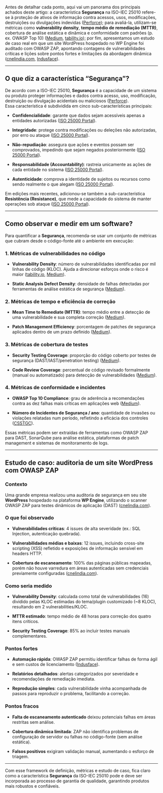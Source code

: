 Antes de detalhar cada ponto, aqui vai um panorama dos principais achados deste artigo: a característica **Segurança** na ISO-IEC 25010 refere-se à proteção de ativos de informação contra acessos, usos, modificações, destruições ou divulgações indevidas ([Perforce](https://www.perforce.com/blog/qac/what-is-iso-25010?utm_source=chatgpt.com "What Is ISO 25010? | Perforce Software")); para avaliá-la, utilizam-se métricas como **vulnerability density**, **tempo médio de remediação (MTTR)**, cobertura de análise estática e dinâmica e conformidade com padrões (p. ex. OWASP Top 10) ([Medium](https://ivanpiskunov.medium.com/secure-sdlc-part-1-issues-approach-tech-metrics-teams-kpi-8ea7d5f1226b?utm_source=chatgpt.com "Secure SDLC (Part 1): issues, approach, tech metrics, team's KPI"), [tability.io](https://www.tability.io/templates/metrics/t/NhemZ6kUoin1?utm_source=chatgpt.com "What are the best metrics for Code Security? - Tability")); por fim, apresentamos um estudo de caso real em que um site WordPress hospedado no WP Engine foi auditado com OWASP ZAP, apontando contagens de vulnerabilidades críticas e lições sobre pontos fortes e limitações da abordagem dinâmica ([cnelindia.com](https://cnelindia.com/blog/case-study-resolving-zap-report-vulnerabilities-for-wp-engine-hosted-wordpress-site/?utm_source=chatgpt.com "Case Study: Resolving Zap Report Vulnerabilities for WP Engine ..."), [Indusface](https://www.indusface.com/blog/ways-to-plan-a-vulnerability-test-over-a-web-application-using-owasp-zap/?utm_source=chatgpt.com "Exploring OWASP ZAP Vulnerability Scanner | Indusface Blog")).

---

## O que diz a característica “Segurança”?

De acordo com a ISO-IEC 25010, **Segurança** é a capacidade de um sistema ou produto proteger informações e dados contra acesso, uso, modificação, destruição ou divulgação acidentais ou maliciosos ([Perforce](https://www.perforce.com/blog/qac/what-is-iso-25010?utm_source=chatgpt.com "What Is ISO 25010? | Perforce Software")).  
Essa característica é subdividida em cinco sub-características principais:

- **Confidencialidade**: garante que dados sejam acessíveis apenas a entidades autorizadas ([ISO 25000 Portal](https://www.iso25000.com/index.php/en/iso-25000-standards/iso-25010?limit=3&start=6&utm_source=chatgpt.com "ISO 25010 - ISO/IEC 25000")).
    
- **Integridade**: protege contra modificações ou deleções não autorizadas, por erro ou ataque ([ISO 25000 Portal](https://www.iso25000.com/index.php/en/iso-25000-standards/iso-25010?limit=3&start=6&utm_source=chatgpt.com "ISO 25010 - ISO/IEC 25000")).
    
- **Não-repudiação**: assegura que ações e eventos possam ser comprovados, impedindo que sejam negados posteriormente ([ISO 25000 Portal](https://www.iso25000.com/index.php/en/iso-25000-standards/iso-25010?limit=3&start=6&utm_source=chatgpt.com "ISO 25010 - ISO/IEC 25000")).
    
- **Responsabilidade (Accountability)**: rastreia unicamente as ações de cada entidade no sistema ([ISO 25000 Portal](https://www.iso25000.com/index.php/en/iso-25000-standards/iso-25010?limit=3&start=6&utm_source=chatgpt.com "ISO 25010 - ISO/IEC 25000")).
    
- **Autenticidade**: comprova a identidade de sujeitos ou recursos como sendo realmente o que alegam ([ISO 25000 Portal](https://www.iso25000.com/index.php/en/iso-25000-standards/iso-25010?limit=3&start=6&utm_source=chatgpt.com "ISO 25010 - ISO/IEC 25000")).
    

Em edições mais recentes, adicionou-se também a sub-característica **Resistência (Resistance)**, que mede a capacidade do sistema de manter operações sob ataque ([ISO 25000 Portal](https://www.iso25000.com/index.php/en/iso-25000-standards/iso-25010?limit=3&start=6&utm_source=chatgpt.com "ISO 25010 - ISO/IEC 25000")).

---

## Como observar e medir em um software?

Para quantificar a **Segurança**, recomenda-se usar um conjunto de métricas que cubram desde o código-fonte até o ambiente em execução:

### 1. Métricas de vulnerabilidades no código

- **Vulnerability Density**: número de vulnerabilidades identificadas por mil linhas de código (KLOC). Ajuda a direcionar esforços onde o risco é maior ([tability.io](https://www.tability.io/templates/metrics/t/NhemZ6kUoin1?utm_source=chatgpt.com "What are the best metrics for Code Security? - Tability"), [Medium](https://ivanpiskunov.medium.com/secure-sdlc-part-1-issues-approach-tech-metrics-teams-kpi-8ea7d5f1226b?utm_source=chatgpt.com "Secure SDLC (Part 1): issues, approach, tech metrics, team's KPI")).
    
- **Static Analysis Defect Density**: densidade de falhas detectadas por ferramentas de análise estática de segurança ([Medium](https://ivanpiskunov.medium.com/secure-sdlc-part-1-issues-approach-tech-metrics-teams-kpi-8ea7d5f1226b?utm_source=chatgpt.com "Secure SDLC (Part 1): issues, approach, tech metrics, team's KPI")).
    

### 2. Métricas de tempo e eficiência de correção

- **Mean Time to Remediate (MTTR)**: tempo médio entre a detecção de uma vulnerabilidade e sua completa correção ([Medium](https://ivanpiskunov.medium.com/secure-sdlc-part-1-issues-approach-tech-metrics-teams-kpi-8ea7d5f1226b?utm_source=chatgpt.com "Secure SDLC (Part 1): issues, approach, tech metrics, team's KPI")).
    
- **Patch Management Efficiency**: porcentagem de patches de segurança aplicados dentro de um prazo definido ([Medium](https://ivanpiskunov.medium.com/secure-sdlc-part-1-issues-approach-tech-metrics-teams-kpi-8ea7d5f1226b?utm_source=chatgpt.com "Secure SDLC (Part 1): issues, approach, tech metrics, team's KPI")).
    

### 3. Métricas de cobertura de testes

- **Security Testing Coverage**: proporção do código coberto por testes de segurança (DAST/IAST/penetration testing) ([Medium](https://ivanpiskunov.medium.com/secure-sdlc-part-1-issues-approach-tech-metrics-teams-kpi-8ea7d5f1226b?utm_source=chatgpt.com "Secure SDLC (Part 1): issues, approach, tech metrics, team's KPI")).
    
- **Code Review Coverage**: percentual de código revisado formalmente (manual ou automatizado) para detecção de vulnerabilidades ([Medium](https://ivanpiskunov.medium.com/secure-sdlc-part-1-issues-approach-tech-metrics-teams-kpi-8ea7d5f1226b?utm_source=chatgpt.com "Secure SDLC (Part 1): issues, approach, tech metrics, team's KPI")).
    

### 4. Métricas de conformidade e incidentes

- **OWASP Top 10 Compliance**: grau de aderência a recomendações contra as dez falhas mais críticas em aplicações web ([Medium](https://ivanpiskunov.medium.com/secure-sdlc-part-1-issues-approach-tech-metrics-teams-kpi-8ea7d5f1226b?utm_source=chatgpt.com "Secure SDLC (Part 1): issues, approach, tech metrics, team's KPI")).
    
- **Número de Incidentes de Segurança / ano**: quantidade de invasões ou violações relatadas num período, refletindo a eficácia dos controles ([CSSTGC](https://db.csstgc.com.cn/userfiles/d6a1003a41de4f19bd71911539013494/files/teckSolution/2024/11/ISO%20IEC%2025023-2016.pdf?utm_source=chatgpt.com "[PDF] ﻿ISO/IEC 25023:2016")).
    

Essas métricas podem ser extraídas de ferramentas como OWASP ZAP para DAST, SonarQube para análise estática, plataformas de patch management e sistemas de monitoramento de logs.

---

## Estudo de caso: auditoria de um site WordPress com OWASP ZAP

### Contexto

Uma grande empresa realizou uma auditoria de segurança em seu site **WordPress** hospedado na plataforma **WP Engine**, utilizando o scanner OWASP ZAP para testes dinâmicos de aplicação (DAST) ([cnelindia.com](https://cnelindia.com/blog/case-study-resolving-zap-report-vulnerabilities-for-wp-engine-hosted-wordpress-site/?utm_source=chatgpt.com "Case Study: Resolving Zap Report Vulnerabilities for WP Engine ...")).

### O que foi observado

- **Vulnerabilidades críticas**: 4 issues de alta severidade (ex.: SQL Injection, autenticação quebrada).
    
- **Vulnerabilidades médias e baixas**: 12 issues, incluindo cross-site scripting (XSS) refletido e exposições de informação sensível em headers HTTP.
    
- **Cobertura de escaneamento**: 100% das páginas públicas mapeadas, porém não houve varredura em áreas autenticadas sem credenciais previamente configuradas ([cnelindia.com](https://cnelindia.com/blog/case-study-resolving-zap-report-vulnerabilities-for-wp-engine-hosted-wordpress-site/?utm_source=chatgpt.com "Case Study: Resolving Zap Report Vulnerabilities for WP Engine ...")).
    

### Como seria medido

- **Vulnerability Density**: calculada como total de vulnerabilidades (16) dividido pelas KLOC estimadas do tema/plugin customizado (~8 KLOC), resultando em 2 vulnerabilities/KLOC.
    
- **MTTR estimado**: tempo médio de 48 horas para correção dos quatro itens críticos.
    
- **Security Testing Coverage**: 85% ao incluir testes manuais complementares.
    

### Pontos fortes

- **Automação rápida**: OWASP ZAP permitiu identificar falhas de forma ágil e sem custos de licenciamento ([Indusface](https://www.indusface.com/blog/ways-to-plan-a-vulnerability-test-over-a-web-application-using-owasp-zap/?utm_source=chatgpt.com "Exploring OWASP ZAP Vulnerability Scanner | Indusface Blog")).
    
- **Relatórios detalhados**: alertas categorizados por severidade e recomendações de remediação imediata.
    
- **Reprodução simples**: cada vulnerabilidade vinha acompanhada de passos para reproduzir o problema, facilitando a correção.
    

### Pontos fracos

- **Falta de escaneamento autenticado** deixou potenciais falhas em áreas restritas sem análise.
    
- **Cobertura dinâmica limitada**: ZAP não identifica problemas de configuração de servidor ou falhas no código-fonte (sem análise estática).
    
- **Falsos positivos** exigiram validação manual, aumentando o esforço de triagem.
    

---

Com esse framework de definição, métricas e estudo de caso, fica claro como a característica **Segurança** da ISO-IEC 25010 pode e deve ser incorporada ao processo de garantia de qualidade, garantindo produtos mais robustos e confiáveis.